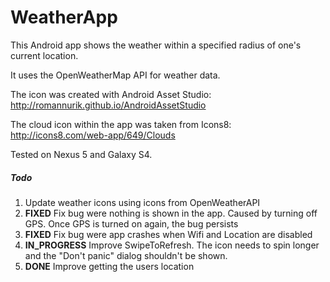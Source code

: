 # WeatherApp

This Android app shows the weather within a specified radius of one's current location.

It uses the OpenWeatherMap API for weather data.

The icon was created with Android Asset Studio: http://romannurik.github.io/AndroidAssetStudio

The cloud icon within the app was taken from Icons8: http://icons8.com/web-app/649/Clouds

Tested on Nexus 5 and Galaxy S4.

##### Todo
1. Update weather icons using icons from OpenWeatherAPI
2. __FIXED__ Fix bug were nothing is shown in the app. Caused by turning off GPS. Once GPS is turned on again, the bug persists
3. __FIXED__ Fix bug were app crashes when Wifi and Location are disabled
4. __IN_PROGRESS__ Improve SwipeToRefresh. The icon needs to spin longer and the "Don't panic" dialog shouldn't be shown.
5. __DONE__ Improve getting the users location
